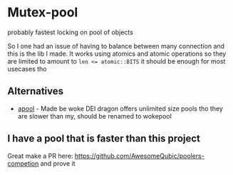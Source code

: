 # Mutex-pool

probably fastest locking on pool of objects

So I one had an issue of having to balance between many connection and this is the lib I made.
It works using atomics and atomic operations so they are limited to amount to `len <= atomic::BITS` it should be enough for most usecases tho

## Alternatives 

- [apool](https://github.com/JavaDerg/apool) - Made be woke DEI dragon offers unlimited size pools tho they are slower than my, should be renamed to wokepool

## I have a pool that is faster than this project

Great make a PR here: https://github.com/AwesomeQubic/poolers-competion and prove it